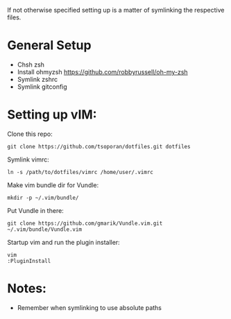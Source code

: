 If not otherwise specified setting up is a matter of symlinking the respective files.


General Setup
=============

- Chsh zsh
- Install ohmyzsh https://github.com/robbyrussell/oh-my-zsh
- Symlink zshrc
- Symlink gitconfig

Setting up vIM:
===============

Clone this repo:
```
git clone https://github.com/tsoporan/dotfiles.git dotfiles
```

Symlink vimrc:
```
ln -s /path/to/dotfiles/vimrc /home/user/.vimrc
```

Make vim bundle dir for Vundle:
```
mkdir -p ~/.vim/bundle/
```

Put Vundle in there:
```
git clone https://github.com/gmarik/Vundle.vim.git ~/.vim/bundle/Vundle.vim
```

Startup vim and run the plugin installer:
```
vim
:PluginInstall
```

Notes:
======

- Remember when symlinking to use absolute paths
